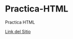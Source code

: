 # Practica-HTML
 Practica HTML
 
<a href="https://flores-oz.github.io/Practica-HTML/">Link del Sitio</a>